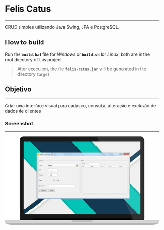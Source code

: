 # Felis Catus

-----

CRUD simples utilizando Java Swing, JPA e PostgreSQL.

## How to build

Run the __`build.bat`__ file for _Windows_ or __`build.sh`__ for _Linux_, both are in the root directory of this project

> After execution, the file __`felis-catus.jar`__ will be generated in the directory `target`

## Objetivo

-----

Criar uma interface visual para cadastro, consulta, alteração e exclusão de dados de clientes

### Screenshot

----

![notebook](img/screenshot.png)
